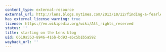 ```yaml
---
content_type: external-resource
external_url: http://lens.blogs.nytimes.com/2013/10/22/finding-a-fearless-photographers-voice/
has_external_license_warning: true
license: https://en.wikipedia.org/wiki/All_rights_reserved
status: ''
title: starting on the Lens blog
uid: 6619a553-8946-416b-bd93-e5c5b1b5a592
wayback_url: ''
---
```

